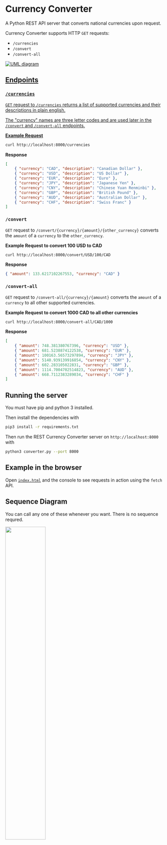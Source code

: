 # Currency Converter

A Python REST API server that converts national currencies upon request.

Currency Converter supports HTTP `GET` requests:

-   `/currencies`
-   `/convert`
-   `/convert-all`


<a href="https://www.figma.com/file/I4FUw5ZXxNuHlK3nDIWHpU/Currency-Converter-Architecture?type=whiteboard&node-id=0%3A1&t=9F5v6CcHE8LXZIJY-1">
<img src="https://user-images.githubusercontent.com/65095341/236584335-e383d383-5109-40fb-be41-cb0ae7442104.png" alt="UML diagram"
</a>

## Endpoints

### `/currencies`

`GET` request to `/currencies` returns a list of supported currencies and their descriptions in plain english.

The "currency" names are three letter codes and are used later in the `/convert` and `/convert-all` endpoints.

**Example Request**

```bash
curl http://localhost:8000/currencies
```

**Response**

```json
[
	{ "currency": "CAD", "description": "Canadian Dollar" },
	{ "currency": "USD", "description": "US Dollar" },
	{ "currency": "EUR", "description": "Euro" },
	{ "currency": "JPY", "description": "Japanese Yen" },
	{ "currency": "CNY", "description": "Chinese Yuan Renminbi" },
	{ "currency": "GBP", "description": "British Pound" },
	{ "currency": "AUD", "description": "Australian Dollar" },
	{ "currency": "CHF", "description": "Swiss Franc" }
]
```

### `/convert`

`GET` request to `/convert/{currency}/{amount}/{other_currency}` converts the `amount` of a `currency` to the `other_currency`.

**Example Request to convert 100 USD to CAD**

```bash
curl http://localhost:8000/convert/USD/100/CAD
```

**Response**

```json
{ "amount": 133.6217102267553, "currency": "CAD" }
```

### `/convert-all`

`GET` request to `/convert-all/{currency}/{amount}` converts the `amount` of a `currency` to all other supported currencies.

**Example Request to convert 1000 CAD to all other currencies**

```bash
curl http://localhost:8000/convert-all/CAD/1000
```

**Response**

```json
[
	{ "amount": 748.381380767396, "currency": "USD" },
	{ "amount": 681.5238874122538, "currency": "EUR" },
	{ "amount": 100163.56573297894, "currency": "JPY" },
	{ "amount": 5140.939139916854, "currency": "CNY" },
	{ "amount": 602.283105022831, "currency": "GBP" },
	{ "amount": 1114.7004702514823, "currency": "AUD" },
	{ "amount": 668.7112383289034, "currency": "CHF" }
]
```

## Running the server

You must have pip and python 3 installed.

Then install the dependencies with

```bash
pip3 install -r requirements.txt
```

Then run the REST Currency Converter server on `http://localhost:8000` with

```bash
python3 converter.py --port 8000
```

## Example in the browser

Open [`index.html`](examples/index.html) and the console to see requests in action using the `fetch` API.

## Sequence Diagram

You can call any one of these whenever you want. There is no sequence requred.

<img src="https://user-images.githubusercontent.com/65095341/236586273-cd6d5a77-cc63-4b29-ae4d-4136da100ffe.png" width="50%" >

